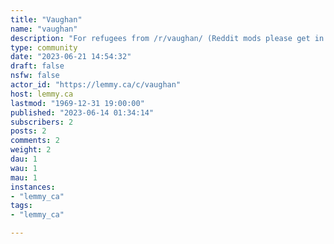 ```yaml
---
title: "Vaughan" 
name: "vaughan"
description: "For refugees from /r/vaughan/ (Reddit mods please get in touch)For the Canadian city in Ontario, north of Toronto.Rules:1. Treat others the way you want to be treated. Be kind, considerate and accepting. Racism, homophobia, discrimination, etc. will NOT be tolerated.2. Your post must be relevant to Vaughan/York Region or the surrounding areas. If the post does not promote discussion about the city, it is subject to removal. A user who posts multiple irrelevant posts are subject to a PERMANENT BAN.3. Do not self promote and do not duplicate posts. This is spam and will result in removal of the post(s) and ban of the user(s).4. c/Vaughan is a community of discussion, not a marketplace. For buying, selling and advertising."
type: community
date: "2023-06-21 14:54:32"
draft: false
nsfw: false
actor_id: "https://lemmy.ca/c/vaughan"
host: lemmy.ca
lastmod: "1969-12-31 19:00:00"
published: "2023-06-14 01:34:14"
subscribers: 2
posts: 2
comments: 2
weight: 2
dau: 1
wau: 1
mau: 1
instances:
- "lemmy_ca"
tags: 
- "lemmy_ca"

---
```

